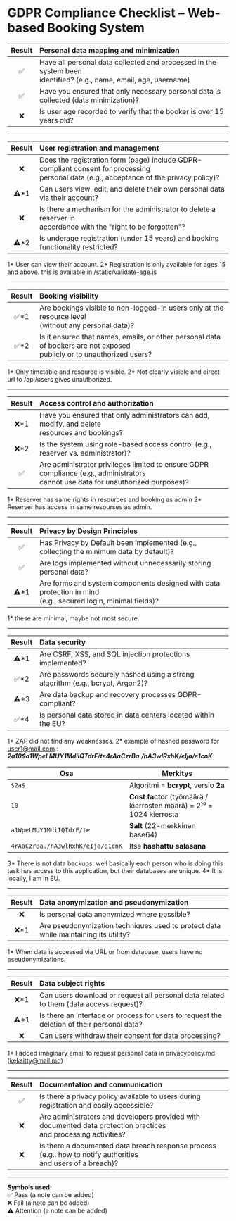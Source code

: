 # GDPR Compliance Checklist – Web-based Booking System

|  **Result**   | **Personal data mapping and minimization**                                                                           |
| :-----------: | :------------------------------------------------------------------------------------------------------------------- |
| &nbsp;✅&nbsp; | Have all personal data collected and processed in the system been<br> identified? (e.g., name, email, age, username) |
| &nbsp;✅&nbsp; | Have you ensured that only necessary personal data is collected (data minimization)?                                 |
| &nbsp;❌&nbsp; | Is user age recorded to verify that the booker is over 15 years old?                                                 |

---

|    **Result**    | **User registration and management**                                                                                                        |
| :--------------: | :------------------------------------------------------------------------------------------------------------------------------------------ |
|  &nbsp;❌&nbsp;   | Does the registration form (page) include GDPR-compliant consent for processing<br> personal data (e.g., acceptance of the privacy policy)? |
| &nbsp;⚠️*1&nbsp; | Can users view, edit, and delete their own personal data via their account?                                                                 |
|  &nbsp;❌&nbsp;   | Is there a mechanism for the administrator to delete a reserver in<br> accordance with the "right to be forgotten"?                         |
| &nbsp;⚠️*2&nbsp; | Is underage registration (under 15 years) and booking functionality restricted?                                                             |
1* User can view their account.
2* Registration is only available for ages 15 and above. this is available in /static/validate-age.js

---

|   **Result**    | **Booking visibility**                                                                                                     |
| :-------------: | :------------------------------------------------------------------------------------------------------------------------- |
| &nbsp;✅*1&nbsp; | Are bookings visible to non-logged-in users only at the resource level<br> (without any personal data)?                    |
| &nbsp;✅*2&nbsp; | Is it ensured that names, emails, or other personal data of bookers are not exposed<br> publicly or to unauthorized users? |
1* Only timetable and resource is visible.
2* Not clearly visible and direct url to /api/users gives unauthorized.

--- 

|   **Result**    | **Access control and authorization**                                                                                                 |
| :-------------: | :----------------------------------------------------------------------------------------------------------------------------------- |
| &nbsp;❌*1&nbsp; | Have you ensured that only administrators can add, modify, and delete<br> resources and bookings?                                    |
| &nbsp;❌*2&nbsp; | Is the system using role-based access control (e.g., reserver vs. administrator)?                                                    |
|  &nbsp;✅&nbsp;  | Are administrator privileges limited to ensure GDPR compliance (e.g., administrators<br> cannot use data for unauthorized purposes)? |
1* Reserver has same rights in resources and booking as admin
2* Reserver has access in same resourses as admin.

---

|    **Result**    | **Privacy by Design Principles**                                                                                 |
| :--------------: | :--------------------------------------------------------------------------------------------------------------- |
|  &nbsp;✅&nbsp;   | Has Privacy by Default been implemented (e.g., collecting the minimum data by default)?                          |
|  &nbsp;✅&nbsp;   | Are logs implemented without unnecessarily storing personal data?                                                |
| &nbsp;⚠️*1&nbsp; | Are forms and system components designed with data protection in mind<br> (e.g., secured login, minimal fields)? |
1* these are minimal, maybe not most secure.

---

|    **Result**    | **Data security**                                                              |
| :--------------: | :----------------------------------------------------------------------------- |
| &nbsp;⚠️*1&nbsp; | Are CSRF, XSS, and SQL injection protections implemented?                      |
| &nbsp;✅*2&nbsp;  | Are passwords securely hashed using a strong algorithm (e.g., bcrypt, Argon2)? |
| &nbsp;⚠️*3&nbsp; | Are data backup and recovery processes GDPR-compliant?                         |
| &nbsp;✅*4&nbsp;  | Is personal data stored in data centers located within the EU?                 |
1* ZAP did not find any weaknesses.
2* example of hashed password for user1@mail.com : ***$2a$10$a1WpeLMUY1MdiIQTdrF/te4rAaCzrBa./hA3wlRxhK/eIja/e1cnK*** 

| Osa                               | Merkitys                                                             |
| --------------------------------- | -------------------------------------------------------------------- |
| `$2a$`                            | Algoritmi = **bcrypt**, versio **2a**                                |
| `10`                              | **Cost factor** (työmäärä / kierrosten määrä) = 2¹⁰ = 1024 kierrosta |
| `a1WpeLMUY1MdiIQTdrF/te`          | **Salt** (22-merkkinen base64)                                       |
| `4rAaCzrBa./hA3wlRxhK/eIja/e1cnK` | Itse **hashattu salasana**                                           |
3* There is not data backups. well basically each person who is doing this task has access to this application, but their databases are unique.
4* It is locally, I am in EU.


---

|   **Result**    | **Data anonymization and pseudonymization**                                         |
| :-------------: | :---------------------------------------------------------------------------------- |
|  &nbsp;❌&nbsp;  | Is personal data anonymized where possible?                                         |
| &nbsp;❌*1&nbsp; | Are pseudonymization techniques used to protect data while maintaining its utility? |
1* When data is accessed via URL or from database, users have no pseudonymizations.

---

|    **Result**    | **Data subject rights**                                                                    |
| :--------------: | :----------------------------------------------------------------------------------------- |
| &nbsp;❌*1&nbsp;  | Can users download or request all personal data related to them (data access request)?     |
| &nbsp;⚠️*1&nbsp; | Is there an interface or process for users to request the deletion of their personal data? |
|  &nbsp;❌&nbsp;   | Can users withdraw their consent for data processing?                                      |
1* I added imaginary email to request personal data in privacypolicy.md (keksitty@mail.md)

---

|  **Result**   | **Documentation and communication**                                                                                 |
| :-----------: | :------------------------------------------------------------------------------------------------------------------ |
| &nbsp;✅&nbsp; | Is there a privacy policy available to users during registration and easily accessible?                             |
| &nbsp;❌&nbsp; | Are administrators and developers provided with documented data protection practices <br>and processing activities? |
| &nbsp;❌&nbsp; | Is there a documented data breach response process (e.g., how to notify authorities <br>and users of a breach)?     |

---

**Symbols used:**  
✅ Pass (a note can be added)  
❌ Fail (a note can be added)  
⚠️ Attention (a note can be added)